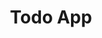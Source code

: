---
layout: post
image: todoapp.png
title: Todo App
repo: https://github.com/joaomarcuslf/my-todo-list
description: Simple Todo List made with Rails
categories:
    - learning-app
permalink: my-todo-list
---